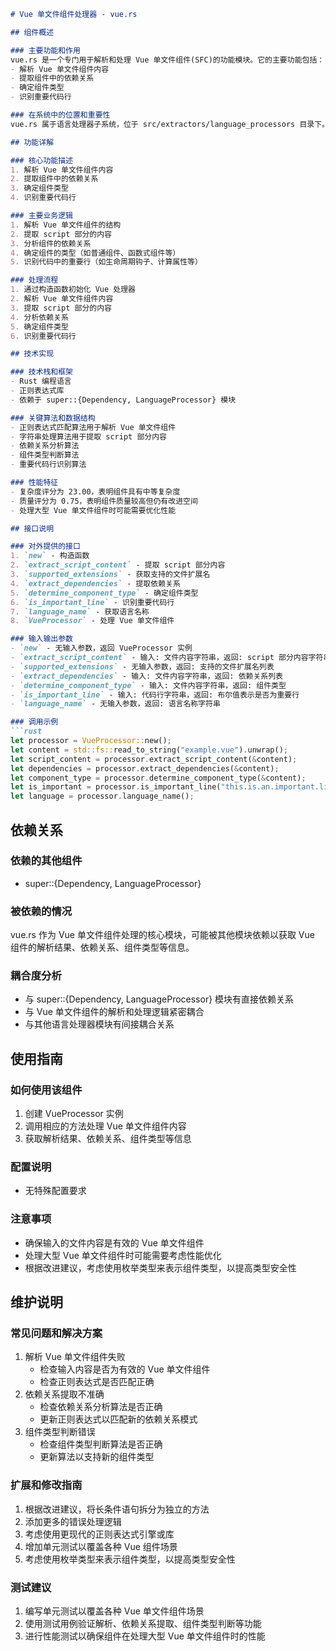 ```markdown
# Vue 单文件组件处理器 - vue.rs

## 组件概述

### 主要功能和作用
vue.rs 是一个专门用于解析和处理 Vue 单文件组件(SFC)的功能模块。它的主要功能包括：
- 解析 Vue 单文件组件内容
- 提取组件中的依赖关系
- 确定组件类型
- 识别重要代码行

### 在系统中的位置和重要性
vue.rs 属于语言处理器子系统，位于 src/extractors/language_processors 目录下。它在系统中的重要性评分为 0.80，表明其在系统架构中占有重要地位。该组件是 Vue 单文件组件处理的核心模块，为后续的代码分析、依赖管理等功能提供基础支持。

## 功能详解

### 核心功能描述
1. 解析 Vue 单文件组件内容
2. 提取组件中的依赖关系
3. 确定组件类型
4. 识别重要代码行

### 主要业务逻辑
1. 解析 Vue 单文件组件的结构
2. 提取 script 部分的内容
3. 分析组件的依赖关系
4. 确定组件的类型（如普通组件、函数式组件等）
5. 识别代码中的重要行（如生命周期钩子、计算属性等）

### 处理流程
1. 通过构造函数初始化 Vue 处理器
2. 解析 Vue 单文件组件内容
3. 提取 script 部分的内容
4. 分析依赖关系
5. 确定组件类型
6. 识别重要代码行

## 技术实现

### 技术栈和框架
- Rust 编程语言
- 正则表达式库
- 依赖于 super::{Dependency, LanguageProcessor} 模块

### 关键算法和数据结构
- 正则表达式匹配算法用于解析 Vue 单文件组件
- 字符串处理算法用于提取 script 部分内容
- 依赖关系分析算法
- 组件类型判断算法
- 重要代码行识别算法

### 性能特征
- 复杂度评分为 23.00，表明组件具有中等复杂度
- 质量评分为 0.75，表明组件质量较高但仍有改进空间
- 处理大型 Vue 单文件组件时可能需要优化性能

## 接口说明

### 对外提供的接口
1. `new` - 构造函数
2. `extract_script_content` - 提取 script 部分内容
3. `supported_extensions` - 获取支持的文件扩展名
4. `extract_dependencies` - 提取依赖关系
5. `determine_component_type` - 确定组件类型
6. `is_important_line` - 识别重要代码行
7. `language_name` - 获取语言名称
8. `VueProcessor` - 处理 Vue 单文件组件

### 输入输出参数
- `new` - 无输入参数，返回 VueProcessor 实例
- `extract_script_content` - 输入: 文件内容字符串，返回: script 部分内容字符串
- `supported_extensions` - 无输入参数，返回: 支持的文件扩展名列表
- `extract_dependencies` - 输入: 文件内容字符串，返回: 依赖关系列表
- `determine_component_type` - 输入: 文件内容字符串，返回: 组件类型
- `is_important_line` - 输入: 代码行字符串，返回: 布尔值表示是否为重要行
- `language_name` - 无输入参数，返回: 语言名称字符串

### 调用示例
```rust
let processor = VueProcessor::new();
let content = std::fs::read_to_string("example.vue").unwrap();
let script_content = processor.extract_script_content(&content);
let dependencies = processor.extract_dependencies(&content);
let component_type = processor.determine_component_type(&content);
let is_important = processor.is_important_line("this.is.an.important.line");
let language = processor.language_name();
```

## 依赖关系

### 依赖的其他组件
- super::{Dependency, LanguageProcessor}

### 被依赖的情况
vue.rs 作为 Vue 单文件组件处理的核心模块，可能被其他模块依赖以获取 Vue 组件的解析结果、依赖关系、组件类型等信息。

### 耦合度分析
- 与 super::{Dependency, LanguageProcessor} 模块有直接依赖关系
- 与 Vue 单文件组件的解析和处理逻辑紧密耦合
- 与其他语言处理器模块有间接耦合关系

## 使用指南

### 如何使用该组件
1. 创建 VueProcessor 实例
2. 调用相应的方法处理 Vue 单文件组件内容
3. 获取解析结果、依赖关系、组件类型等信息

### 配置说明
- 无特殊配置要求

### 注意事项
- 确保输入的文件内容是有效的 Vue 单文件组件
- 处理大型 Vue 单文件组件时可能需要考虑性能优化
- 根据改进建议，考虑使用枚举类型来表示组件类型，以提高类型安全性

## 维护说明

### 常见问题和解决方案
1. 解析 Vue 单文件组件失败
   - 检查输入内容是否为有效的 Vue 单文件组件
   - 检查正则表达式是否匹配正确
2. 依赖关系提取不准确
   - 检查依赖关系分析算法是否正确
   - 更新正则表达式以匹配新的依赖关系模式
3. 组件类型判断错误
   - 检查组件类型判断算法是否正确
   - 更新算法以支持新的组件类型

### 扩展和修改指南
1. 根据改进建议，将长条件语句拆分为独立的方法
2. 添加更多的错误处理逻辑
3. 考虑使用更现代的正则表达式引擎或库
4. 增加单元测试以覆盖各种 Vue 组件场景
5. 考虑使用枚举类型来表示组件类型，以提高类型安全性

### 测试建议
1. 编写单元测试以覆盖各种 Vue 单文件组件场景
2. 使用测试用例验证解析、依赖关系提取、组件类型判断等功能
3. 进行性能测试以确保组件在处理大型 Vue 单文件组件时的性能
```